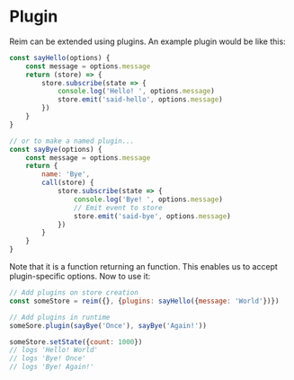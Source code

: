 # Plugin

Reim can be extended using plugins. An example plugin would be like this:

```javascript
const sayHello(options) {
    const message = options.message
    return (store) => {
        store.subscribe(state => {
            console.log('Hello! ', options.message)
            store.emit('said-hello', options.message)
        })
    }
}

// or to make a named plugin...
const sayBye(options) {
    const message = options.message
    return {
        name: 'Bye', 
        call(store) {
            store.subscribe(state => {
                console.log('Bye! ', options.message)
                // Emit event to store
                store.emit('said-bye', options.message)
            })
        }
    }
}
```

Note that it is a function returning an function. This enables us to accept plugin-specific options. Now to use it:

```javascript
// Add plugins on store creation
const someStore = reim({}, {plugins: sayHello({message: 'World'})})

// Add plugins in runtime
someSore.plugin(sayBye('Once'), sayBye('Again!'))

someStore.setState({count: 1000})
// logs 'Hello! World'
// logs 'Bye! Once'
// logs 'Bye! Again!'
```




